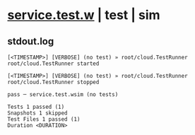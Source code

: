 # [service.test.w](../../../../../examples/tests/valid/service.test.w) | test | sim

## stdout.log
```log
[<TIMESTAMP>] [VERBOSE] (no test) » root/cloud.TestRunner
root/cloud.TestRunner started

[<TIMESTAMP>] [VERBOSE] (no test) » root/cloud.TestRunner
root/cloud.TestRunner stopped

pass ─ service.test.wsim (no tests)

Tests 1 passed (1)
Snapshots 1 skipped
Test Files 1 passed (1)
Duration <DURATION>
```

